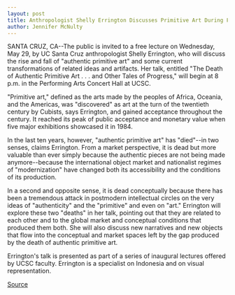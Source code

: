 ```yaml
---
layout: post
title: Anthropologist Shelly Errington Discusses Primitive Art During Free Public Lecture On May 29
author: Jennifer McNulty
---
```


SANTA CRUZ, CA--The public is invited to a free lecture on  Wednesday, May 29, by UC Santa Cruz anthropologist Shelly  Errington, who will discuss the rise and fall of "authentic primitive  art" and some current transformations of related ideas and  artifacts. Her talk, entitled "The Death of Authentic Primitive Art . .  . and Other Tales of Progress," will begin at 8 p.m. in the Performing  Arts Concert Hall at UCSC.

"Primitive art," defined as the arts made by the peoples of  Africa, Oceania, and the Americas, was "discovered" as art at the  turn of the twentieth century by Cubists, says Errington, and gained  acceptance throughout the century. It reached its peak of public  acceptance and monetary value when five major exhibitions  showcased it in 1984.

In the last ten years, however, "authentic primitive art" has  "died"--in two senses, claims Errington. From a market perspective,  it is dead but more valuable than ever simply because the authentic  pieces are not being made anymore--because the international  object market and nationalist regimes of "modernization" have  changed both its accessibility and the conditions of its production.

In a second and opposite sense, it is dead conceptually because  there has been a tremendous attack in postmodern intellectual  circles on the very ideas of "authenticity" and the "primitive" and  even on "art." Errington will explore these two "deaths" in her talk,  pointing out that they are related to each other and to the global  market and conceptual conditions that produced them both. She will  also discuss new narratives and new objects that flow into the  conceptual and market spaces left by the gap produced by the death  of authentic primitive art.

Errington's talk is presented as part of a series of inaugural  lectures offered by UCSC faculty. Errington is a specialist on  Indonesia and on visual representation.

[Source](http://www1.ucsc.edu/news_events/press_releases/archive/95-96/05-96/051596-UCSC_professor_to_g.html "Permalink to 051596-UCSC_professor_to_g")
